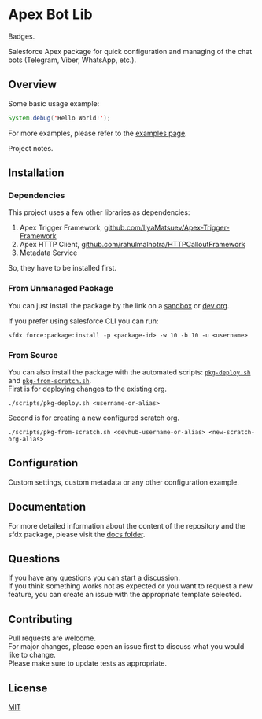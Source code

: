 # Apex Bot Lib

Badges.

Salesforce Apex package for quick configuration and managing of the chat bots (Telegram, Viber, WhatsApp, etc.).

## Overview

Some basic usage example:

```java
System.debug('Hello World!');
```

For more examples, please refer to the [examples page](docs/examples).

Project notes.

## Installation

### Dependencies

This project uses a few other libraries as dependencies:

1. Apex Trigger Framework, [github.com/IlyaMatsuev/Apex-Trigger-Framework](https://github.com/IlyaMatsuev/Apex-Trigger-Framework)
2. Apex HTTP Client, [github.com/rahulmalhotra/HTTPCalloutFramework](https://github.com/rahulmalhotra/HTTPCalloutFramework)
3. Metadata Service

So, they have to be installed first.

### From Unmanaged Package

You can just install the package by the link on a [sandbox](https://test.salesforce.com/packaging/installPackage.apexp?p0=<package-id>) or [dev org](https://login.salesforce.com/packaging/installPackage.apexp?p0=<package-id>).

If you prefer using salesforce CLI you can run:

```
sfdx force:package:install -p <package-id> -w 10 -b 10 -u <username>
```

### From Source

You can also install the package with the automated scripts: [`pkg-deploy.sh`](scripts/pkg-deploy.sh) and [`pkg-from-scratch.sh`](scripts/pkg-from-scratch.sh).  
First is for deploying changes to the existing org.

```
./scripts/pkg-deploy.sh <username-or-alias>
```

Second is for creating a new configured scratch org.

```
./scripts/pkg-from-scratch.sh <devhub-username-or-alias> <new-scratch-org-alias>
```

## Configuration

Custom settings, custom metadata or any other configuration example.

## Documentation

For more detailed information about the content of the repository and the sfdx package, please visit the [docs folder](docs).

## Questions

If you have any questions you can start a discussion.  
If you think something works not as expected or you want to request a new feature, you can create an issue with the appropriate template selected.

## Contributing

Pull requests are welcome.  
For major changes, please open an issue first to discuss what you would like to change.  
Please make sure to update tests as appropriate.

## License

[MIT](LICENSE)
